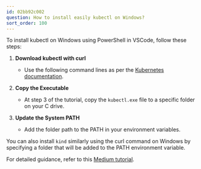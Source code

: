 ```yaml
---
id: 02bb92c002
question: How to install easily kubectl on Windows?
sort_order: 100
---
```


To install kubectl on Windows using PowerShell in VSCode, follow these steps:

1. **Download kubectl with curl**
   - Use the following command lines as per the [Kubernetes documentation](https://kubernetes.io/docs/tasks/tools/install-kubectl-windows/#install-kubectl-binary-with-curl-on-windows).

2. **Copy the Executable**
   - At step 3 of the tutorial, copy the `kubectl.exe` file to a specific folder on your C drive.

3. **Update the System PATH**
   - Add the folder path to the PATH in your environment variables.

You can also install `kind` similarly using the curl command on Windows by specifying a folder that will be added to the PATH environment variable.

For detailed guidance, refer to this [Medium tutorial](https://medium.com/@ggauravsigra/install-kubectl-on-windows-af77da2e6fff).